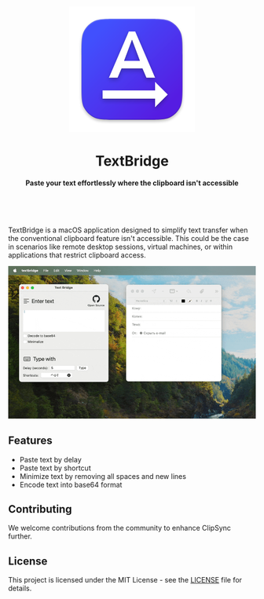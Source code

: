 <div align="center">
	<img src=".github/textbridge-icon256.png" width="256">
	<h1>TextBridge</h1>
	<p>
		<b>Paste your text effortlessly where the clipboard isn't accessible</b>
	</p>
	<br>
	<br>
	<br>
</div>

TextBridge is a macOS application designed to simplify text transfer when the conventional clipboard feature isn't accessible. 
This could be the case in scenarios like remote desktop sessions, virtual machines, or within applications that restrict clipboard access.

![TextBridge Demo Gift](.github%2Ftextbridge_demo.gif)

## Features

- Paste text by delay
- Paste text by shortcut
- Minimize text by removing all spaces and new lines
- Encode text into base64 format

## Contributing
We welcome contributions from the community to enhance ClipSync further.

## License
This project is licensed under the MIT License - see the [LICENSE](LICENSE) file for details.